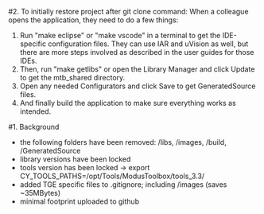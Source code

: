 
#2. To initially restore project after git clone command:
When a colleague opens the application, they need to do a few things: 
1.	Run "make eclipse" or "make vscode" in a terminal to get the IDE-specific configuration files. They can use IAR and uVision as well, but there are more steps involved as described in the user guides for those IDEs. 
2.	Then, run "make getlibs" or open the Library Manager and click Update to get the mtb_shared directory. 
3.	Open any needed Configurators and click Save to get GeneratedSource files. 
4.	And finally build the application to make sure everything works as intended.


#1. Background
- the following folders have been removed: /libs, /images, /build, /GeneratedSource
- library versions have been locked
- tools version has been locked -> export CY_TOOLS_PATHS=/opt/Tools/ModusToolbox/tools_3.3/
- added TGE specific files to .gitignore; including /images (saves ~35MBytes)
- minimal footprint uploaded to github


